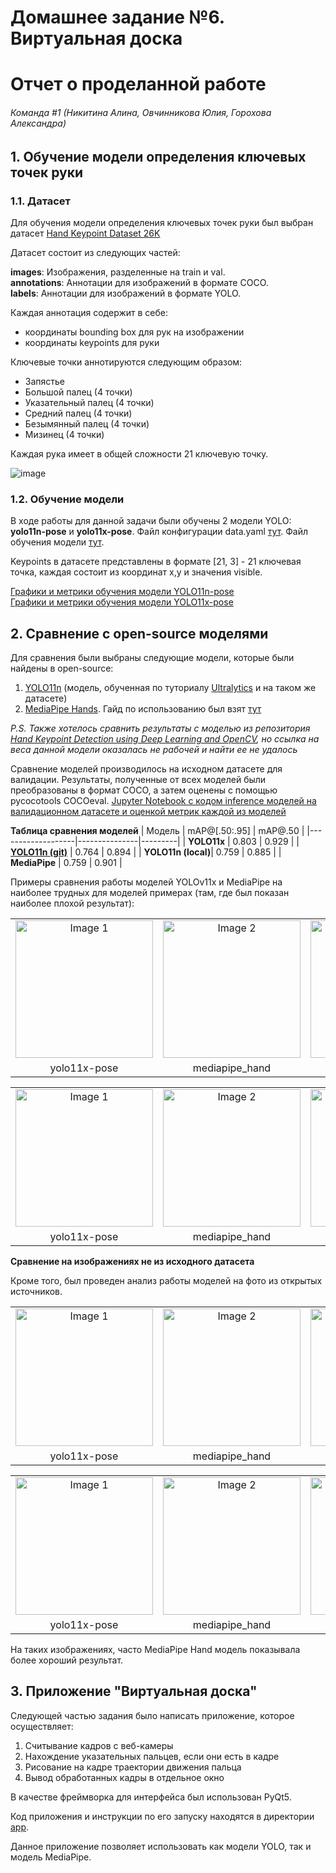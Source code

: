# Домашнее задание №6. Виртуальная доска
# Отчет о проделанной работе
###### Команда #1 (Никитина Алина, Овчинникова Юлия, Горохова Александра)  
  
## 1. Обучение модели определения ключевых точек руки

### 1.1. Датасет

Для обучения модели определения ключевых точек руки был выбран датасет [Hand Keypoint Dataset 26K](https://www.kaggle.com/datasets/riondsilva21/hand-keypoint-dataset-26k)

Датасет состоит из следующих частей:

**images**: Изображения, разделенные на train и val.  
**annotations**: Аннотации для изображений в формате COCO.  
**labels**: Аннотации для изображений в формате YOLO.  

Каждая аннотация содержит в себе:
- координаты bounding box для рук на изображении
- координаты keypoints для руки

Ключевые точки аннотируются следующим образом:
- Запястье
- Большой палец (4 точки)
- Указательный палец (4 точки)
- Средний палец (4 точки)
- Безымянный палец (4 точки)
- Мизинец (4 точки)
  
Каждая рука имеет в общей сложности 21 ключевую точку.

![image](https://github.com/user-attachments/assets/bdea2d1f-b538-4a75-9e03-11f389b490e5)

### 1.2. Обучение модели

В ходе работы для данной задачи были обучены 2 модели YOLO: **yolo11n-pose** и **yolo11x-pose**. Файл конфигурации data.yaml [тут](https://github.com/YuliaOv22/itmo_cv_adv_2025/blob/lab_6/training_scripts/data.yaml). Файл обучения модели [тут](https://github.com/YuliaOv22/itmo_cv_adv_2025/blob/lab_6/training_scripts/train_yolo.py).
  
Keypoints в датасете представлены в формате [21, 3] - 21 ключевая точка, каждая состоит из координат x,y и значения visible.

[Графики и метрики обучения модели YOLO11n-pose](https://github.com/YuliaOv22/itmo_cv_adv_2025/blob/lab_6/logs_yolo11n.md)  
[Графики и метрики обучения модели YOLO11x-pose](https://github.com/YuliaOv22/itmo_cv_adv_2025/blob/lab_6/logs_yolo11x.md)  

## 2. Сравнение с open-source моделями
Для сравнения были выбраны следующие модели, которые были найдены в open-source:
1. [YOLO11n](https://github.com/chrismuntean/YOLO11n-pose-hands) (модель, обученная по туториалу [Ultralytics](https://docs.ultralytics.com/datasets/pose/hand-keypoints/#what-are-the-key-features-of-the-hand-keypoints-dataset) и на таком же датасете)
2. [MediaPipe Hands](https://mediapipe.readthedocs.io/en/latest/solutions/hands.html). Гайд по использованию был взят [тут](https://ai.google.dev/edge/mediapipe/solutions/vision/hand_landmarker)

*P.S. Также хотелось сравнить результаты с моделью из репозитория [Hand Keypoint Detection using Deep Learning and OpenCV](https://github.com/erezposner/MV_HandKeyPointDetector), но ссылка на веса данной модели оказалась не рабочей и найти ее не удалось*  

Сравнение моделей производилось на исходном датасете для валидации. Результаты, полученные от всех моделей были преобразованы в формат COCO, а затем оценены с помощью pycocotools COCOeval. [Jupyter Notebook с кодом inference моделей на валидационном датасете и оценкой метрик каждой из моделей](https://github.com/YuliaOv22/itmo_cv_adv_2025/blob/lab_6/jupyter_notebooks/evaluating_models.ipynb)

**Таблица сравнения моделей**
| Модель             | mAP@[.50:.95] | mAP@.50 |
|-------------------|---------------|---------|
| **YOLO11x**        | 0.803         | 0.929   |
| **[YOLO11n (git)](https://github.com/chrismuntean/YOLO11n-pose-hands)**  | 0.764         | 0.894   |
| **YOLO11n (local)**| 0.759         | 0.885   |
| **MediaPipe**      | 0.759         | 0.901   |

Примеры сравнения работы моделей YOLOv11x и MediaPipe на наиболее трудных для моделей примерах (там, где был показан наиболее плохой результат):

<table style="width: 100%; text-align: center;">
  <tr>
    <td>
      <img src="https://github.com/user-attachments/assets/ef58757d-2a32-4092-a148-8efec01a59d9" alt="Image 1" style="width: 220px; height: auto;">
    </td>
    <td>
      <img src="https://github.com/user-attachments/assets/83f15fe7-8ec8-4e6a-b79b-b56596a37a05" alt="Image 2" style="width: 220px; height: auto;">
    </td>
    <td>
      <img src="https://github.com/user-attachments/assets/1ced2d2d-452a-479a-b273-9f67933903b6" alt="Image 1" style="width: 220px; height: auto;">
    </td>
    <td>
      <img src="https://github.com/user-attachments/assets/050b90fa-6ad1-4e27-9c56-a1ebde85406f" alt="Image 2" style="width: 220px; height: auto;">
    </td>
  </tr>
  <tr>
    <td>yolo11x-pose</td>
    <td>mediapipe_hand</td>
    <td>yolo11x-pose</td>
    <td>mediapipe_hand</td>
  </tr>
</table>

<table style="width: 100%; text-align: center;">
  <tr>
    <td>
      <img src="https://github.com/user-attachments/assets/6bff1f88-5a7f-46aa-a5de-0ae5853fbda7" alt="Image 1" style="width: 220px; height: auto;">
    </td>
    <td>
      <img src="https://github.com/user-attachments/assets/1b7be141-57d4-4ff0-a981-5cc9269bff08" alt="Image 2" style="width: 220px; height: auto;">
    </td>
    <td>
      <img src="https://github.com/user-attachments/assets/c4ef9dcf-5302-4cc7-bf7a-6d81a935db81" alt="Image 1" style="width: 220px; height: auto;">
    </td>
    <td>
      <img src="https://github.com/user-attachments/assets/6c2815a0-546a-4d3e-8441-ccbac9ab4930" alt="Image 2" style="width: 220px; height: auto;">
    </td>
  </tr>
  <tr>
    <td>yolo11x-pose</td>
    <td>mediapipe_hand</td>
    <td>yolo11x-pose</td>
    <td>mediapipe_hand</td>
  </tr>
</table>

**Сравнение на изображениях не из исходного датасета**

Кроме того, был проведен анализ работы моделей на фото из открытых источников.

<table style="width: 100%; text-align: center;">
  <tr>
    <td>
      <img src="https://github.com/user-attachments/assets/2f1cea1d-805f-4e69-b04e-57d204801396" alt="Image 1" style="width: 220px; height: auto;">
    </td>
    <td>
      <img src="https://github.com/user-attachments/assets/f6e497cb-dbf7-44c9-bcbd-8cc0e0a2e0da" alt="Image 2" style="width: 220px; height: auto;">
    </td>
    <td>
      <img src="https://github.com/user-attachments/assets/294e9302-9417-4b39-a94d-6222492aa41a" alt="Image 1" style="width: 220px; height: auto;">
    </td>
    <td>
      <img src="https://github.com/user-attachments/assets/a48ad178-77a4-4eb6-b855-6dcc36ba26d0" alt="Image 2" style="width: 220px; height: auto;">
    </td>
  </tr>
  <tr>
    <td>yolo11x-pose</td>
    <td>mediapipe_hand</td>
    <td>yolo11x-pose</td>
    <td>mediapipe_hand</td>
  </tr>
</table>

<table style="width: 100%; text-align: center;">
  <tr>
    <td>
      <img src="https://github.com/user-attachments/assets/40745b09-283e-4755-b6bc-051d381816f4" alt="Image 1" style="width: 220px; height: auto;">
    </td>
    <td>
      <img src="https://github.com/user-attachments/assets/7f81cb50-74e0-4290-b21a-33a3e468df39" alt="Image 2" style="width: 220px; height: auto;">
    </td>
    <td>
      <img src="https://github.com/user-attachments/assets/8f4538e7-83ef-4245-a94d-12fb924f54bf" alt="Image 1" style="width: 220px; height: auto;">
    </td>
    <td>
      <img src="https://github.com/user-attachments/assets/672ebfd4-e713-4b98-b7ec-512f062c1c68" alt="Image 2" style="width: 220px; height: auto;">
    </td>
  </tr>
  <tr>
    <td>yolo11x-pose</td>
    <td>mediapipe_hand</td>
    <td>yolo11x-pose</td>
    <td>mediapipe_hand</td>
  </tr>
</table>

На таких изображениях, часто MediaPipe Hand модель показывала более хороший результат.

## 3. Приложение "Виртуальная доска"

Следующей частью задания было написать приложение, которое осуществляет:

1. Считывание кадров с веб-камеры
2. Нахождение указательных пальцев, если они есть в кадре
3. Рисование на кадре траектории движения пальца
4. Вывод обработанных кадры в отдельное окно

В качестве фреймворка для интерфейса был использован PyQt5.    
  
Код приложения и инструкции по его запуску находятся в директории [app](https://github.com/YuliaOv22/itmo_cv_adv_2025/blob/lab_6/app).  

Данное приложение позволяет использовать как модели YOLO, так и модель MediaPipe. 
